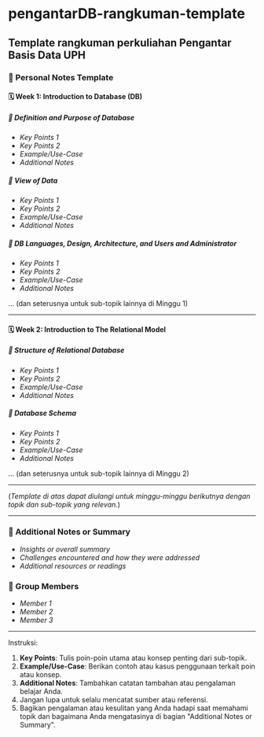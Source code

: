 # pengantarDB-rangkuman-template
Template rangkuman perkuliahan Pengantar Basis Data UPH
---

### 📘 Personal Notes Template

#### 🗓️ Week 1: Introduction to Database (DB)

##### 📍 Definition and Purpose of Database
- _Key Points 1_
- _Key Points 2_
- _Example/Use-Case_
- _Additional Notes_

##### 📍 View of Data
- _Key Points 1_
- _Key Points 2_
- _Example/Use-Case_
- _Additional Notes_

##### 📍 DB Languages, Design, Architecture, and Users and Administrator
- _Key Points 1_
- _Key Points 2_
- _Example/Use-Case_
- _Additional Notes_

... (dan seterusnya untuk sub-topik lainnya di Minggu 1)

---

#### 🗓️ Week 2: Introduction to The Relational Model

##### 📍 Structure of Relational Database
- _Key Points 1_
- _Key Points 2_
- _Example/Use-Case_
- _Additional Notes_

##### 📍 Database Schema
- _Key Points 1_
- _Key Points 2_
- _Example/Use-Case_
- _Additional Notes_

... (dan seterusnya untuk sub-topik lainnya di Minggu 2)

---

(_Template di atas dapat diulangi untuk minggu-minggu berikutnya dengan topik dan sub-topik yang relevan._)

---

### 📝 Additional Notes or Summary
- _Insights or overall summary_
- _Challenges encountered and how they were addressed_
- _Additional resources or readings_

### 🤝 Group Members
- _Member 1_
- _Member 2_
- _Member 3_

---

Instruksi:

1. **Key Points**: Tulis poin-poin utama atau konsep penting dari sub-topik.
2. **Example/Use-Case**: Berikan contoh atau kasus penggunaan terkait poin atau konsep.
3. **Additional Notes**: Tambahkan catatan tambahan atau pengalaman belajar Anda.
4. Jangan lupa untuk selalu mencatat sumber atau referensi.
5. Bagikan pengalaman atau kesulitan yang Anda hadapi saat memahami topik dan bagaimana Anda mengatasinya di bagian "Additional Notes or Summary".
